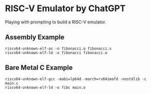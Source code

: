 # RISC-V Emulator by ChatGPT

Playing with prompting to build a RISC-V emulator.

## Assembly Example

```shell
riscv64-unknown-elf-as -o fibonacci.o fibonacci.s
riscv64-unknown-elf-ld -o fibonacci fibonacci.o
```

## Bare Metal C Example

```shell
riscv64-unknown-elf-gcc -mabi=lp64d -march=rv64imafd -nostdlib -c main.c
riscv64-unknown-elf-ld -o fibc main.o
```